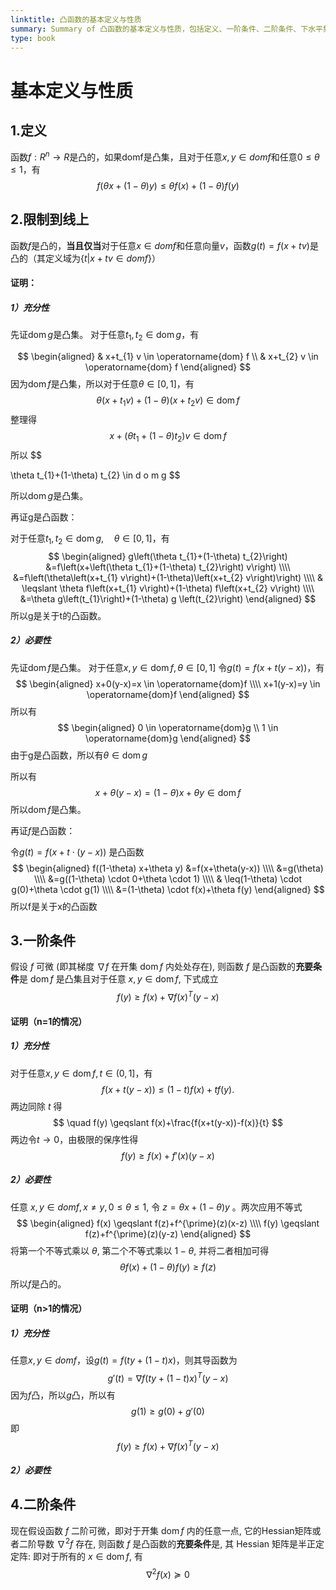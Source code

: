 ```yaml
---
linktitle: 凸函数的基本定义与性质
summary: Summary of 凸函数的基本定义与性质，包括定义、一阶条件、二阶条件、下水平集、上镜图等。
type: book
---
```

# 基本定义与性质
## 1.定义
函数$f:R^n \rightarrow R$是凸的，如果domf是凸集，且对于任意$x,y\in domf$和任意$0 \leq \theta \leq 1$，有
$$
f(\theta x + (1-\theta)y)\leq\theta f(x) + (1-\theta)f(y)
$$

## 2.限制到线上
函数$f$是凸的，**当且仅当**对于任意$x \in domf$和任意向量$v$，函数$g(t)=f(x+tv)$是凸的（其定义域为$\{t|x+tv \in domf\}$）

#### 证明：
##### 1）充分性
先证$\operatorname{dom} g$是凸集。
对于任意$t_{1}, t_{2} \in \operatorname{dom} g$，有

$$
\begin{aligned}
& x+t_{1} v \in \operatorname{dom} f 
\\
& x+t_{2} v \in \operatorname{dom} f
\end{aligned}
$$
因为$\operatorname{dom} f$是凸集，所以对于任意$\theta \in[0,1]$，有
$$
\theta\left(x+t_{1} v\right)+(1-\theta)\left(x+t_{2} v\right) \in \operatorname{dom} f
$$
整理得
$$
x+\left(\theta t_{1}+(1-\theta) t_{2}\right) v \in \operatorname{dom} f 
$$
所以
$$

\theta t_{1}+(1-\theta) t_{2} \in d o m g
$$

所以$\operatorname{dom}g$是凸集。

再证g是凸函数：

对于任意$t_{1}, t_{2} \in \operatorname{dom}g, \quad \theta \in[0,1]$，有
$$
\begin{aligned}
g\left(\theta t_{1}+(1-\theta) t_{2}\right) &=f\left(x+\left(\theta t_{1}+(1-\theta) t_{2}\right) v\right) \\\\
&=f\left(\theta\left(x+t_{1} v\right)+(1-\theta)\left(x+t_{2} v\right)\right) \\\\
& \leqslant \theta f\left(x+t_{1} v\right)+(1-\theta) f\left(x+t_{2} v\right) \\\\
&=\theta g\left(t_{1}\right)+(1-\theta) g \left(t_{2}\right)
\end{aligned}
$$
所以g是关于t的凸函数。

##### 2）必要性
先证$\operatorname{dom}f$是凸集。
对于任意$x, y \in \operatorname{dom} f, \theta \in[0,1]$
令$g(t)=f(x+t(y-x))$，有
$$
\begin{aligned}
x+0(y-x)=x \in \operatorname{dom}f
\\\\
x+1(y-x)=y \in \operatorname{dom}f
\end{aligned}
$$
所以有
$$
\begin{aligned}
0 \in \operatorname{dom}g \\
1 \in \operatorname{dom}g
\end{aligned}
$$
由于g是凸函数，所以有$\theta \in \operatorname{dom}g$

所以有
$$
x+\theta(y-x)=(1-\theta)x+\theta y \in \operatorname{dom}f
$$
所以$\operatorname{dom}f$是凸集。

再证$f$是凸函数：

令$g(t)=f(x+t \cdot(y-x))$ 是凸函数
$$
\begin{aligned}
f((1-\theta) x+\theta y) &=f(x+\theta(y-x)) \\\\
&=g(\theta) \\\\
&=g((1-\theta) \cdot 0+\theta \cdot 1) \\\\
& \leq(1-\theta) \cdot g(0)+\theta \cdot g(1) \\\\
&=(1-\theta) \cdot f(x)+\theta f(y)
\end{aligned}
$$
所以f是关于x的凸函数

## 3.一阶条件
假设 $f$ 可微 (即其梯度 $\nabla f$ 在开集 $\operatorname{dom} f$ 内处处存在), 则函数 $f$ 是凸函数的**充要条件**是 $\operatorname{dom} f$ 是凸集且对于任意 $x, y \in \operatorname{dom} f$, 下式成立
$$
f(y) \geqslant f(x)+\nabla f(x)^{T}(y-x)
$$

#### 证明（n=1的情况）
##### 1）充分性
对于任意$x,y \in \operatorname{dom}f,t \in (0,1]$，有
$$
f(x+t(y-x)) \leqslant(1-t) f(x)+t f(y) .
$$
两边同除 $t$ 得
$$
\quad f(y) \geqslant f(x)+\frac{f(x+t(y-x))-f(x)}{t}
$$
两边令$t \rightarrow 0$，由极限的保序性得
$$
f(y) \geqslant f(x)+f'(x)(y-x)
$$
##### 2）必要性
任意 $x,y \in domf ,x \neq y, 0 \leqslant \theta \leqslant 1$, 令 $z=\theta x+(1-\theta) y$ 。两次应用不等式
$$
\begin{aligned}
f(x) \geqslant f(z)+f^{\prime}(z)(x-z) 
\\\\
f(y) \geqslant f(z)+f^{\prime}(z)(y-z)
\end{aligned}
$$
将第一个不等式乘以 $\theta$, 第二个不等式乘以 $1-\theta$, 并将二者相加可得
$$
\theta f(x)+(1-\theta) f(y) \geqslant f(z)
$$
所以$f$是凸的。

#### 证明（n>1的情况）
##### 1）充分性
任意$x,y \in domf$，设$g(t)=f(ty+(1-t)x)$，则其导函数为
$$
g'(t)=\nabla f(ty+(1-t)x)^{T}(y-x)
$$
因为$f$凸，所以$g$凸，所以有
$$
g(1) \geqslant g(0)+g'(0)
$$
即
$$
f(y) \geqslant f(x) + \nabla f(x)^{T}(y-x)
$$
##### 2）必要性


## 4.二阶条件
现在假设函数 $f$ 二阶可微，即对于开集 $\operatorname{dom} f$ 内的任意一点, 它的Hessian矩阵或者二阶导数 $\nabla^{2} f$ 存在, 则函数 $f$ 是凸函数的**充要条件**是, 其 Hessian 矩阵是半正定定阵: 即对于所有的 $x \in \operatorname{dom} f$, 有
$$
\nabla^{2} f(x) \succeq 0
$$